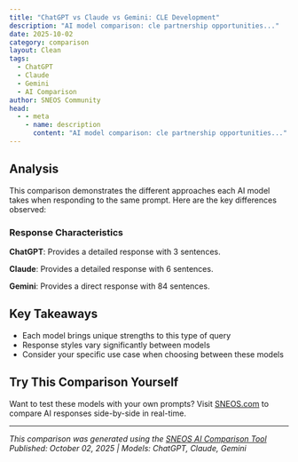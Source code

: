 ```yaml
---
title: "ChatGPT vs Claude vs Gemini: CLE Development"
description: "AI model comparison: cle partnership opportunities..."
date: 2025-10-02
category: comparison
layout: Clean
tags:
  - ChatGPT
  - Claude
  - Gemini
  - AI Comparison
author: SNEOS Community
head:
  - - meta
    - name: description
      content: "AI model comparison: cle partnership opportunities..."
---
```


<ChatComparison
  title="ChatGPT vs Claude vs Gemini: CLE Development"
  prompt="cle partnership opportunities"
  :responses='{
    "ChatGPT": "Could you please provide more context or specify the industry or type of partnership opportunities you are interested in for \u0022cle\u0022? For example, are you referring to CLE as Continuing Legal Education, a specific company or organization named CLE, or something else? This will help me provide more accurate and relevant information.",
    "Claude": "Here are key partnership opportunities across different sectors:\n\n## **Technology Partnerships**\n- **Integration partnerships** - API integrations, software compatibility\n- **Reseller/channel partnerships** - Expand market reach through partners\n- **Development partnerships** - Joint product development, shared R\u0026D\n- **Platform partnerships** - App marketplaces, ecosystem integration\n\n## **Business Development**\n- **Strategic alliances** - Complementary businesses serving similar customers\n- **Joint ventures** - Shared investment in new markets/products\n- **Licensing agreements** - Intellectual property sharing\n- **Cross-marketing partnerships** - Mutual promotion and referrals\n\n## **Supply Chain \u0026 Operations**\n- **Supplier partnerships** - Long-term vendor relationships\n- **Distribution partnerships** - Logistics and fulfillment networks\n- **Manufacturing partnerships** - Contract manufacturing, co-production\n- **Procurement consortiums** - Group purchasing for better rates\n\n## **Industry-Specific Opportunities**\n- **Healthcare**: Research institutions, medical device companies\n- **Education**: Schools, training organizations, content providers\n- **Retail**: Brands, logistics companies, payment processors\n- **Finance**: Fintech companies, banks, compliance firms\n\n## **How to Identify Partners**\n1. Map your value chain and identify gaps\n2. Research competitors\u0027 partnerships\n3. Attend industry events and conferences\n4. Use partnership platforms (PartnerFleet, Crossbeam)\n5. Leverage existing customer/vendor networks\n\nWhat specific type of partnership or industry are you most interested in exploring?",
    "Gemini": "Okay, let\u0027s explore CLE (Continuing Legal Education) partnership opportunities.  To give you the most helpful information, I need a little more context.  Tell me about:\n\n**1. Your Goal:**\n\n*   **Are you looking to partner *with* a CLE provider?** (e.g., You have expertise you want to share)\n*   **Are you *a* CLE provider looking for partners?** (e.g., You want to expand your reach, offer more courses, or reduce costs)\n*   **What specific outcome are you hoping to achieve through a partnership?** (e.g., increased revenue, brand awareness, access to new markets, development of innovative content)\n\n**2. Your Role/Position:**\n\n*   **Are you an individual attorney?**\n*   **Are you part of a law firm?**\n*   **Do you represent a CLE provider company?**\n*   **Are you an academic institution?**\n*   **Other?**\n\n**3. Your Area of Expertise/Interest:**\n\n*   **What legal topics are you knowledgeable about or interested in presenting?**\n*   **What is your target audience (e.g., specific practice area lawyers, new lawyers, seasoned attorneys, paralegals)?**\n*   **Do you have an existing course or presentation you\u0027d like to offer?**\n\n**4. Geographical Considerations:**\n\n*   **Are you focused on a specific state or region?**\n*   **Are you interested in national or international opportunities?**\n*   **Are you looking for in-person, online, or hybrid partnership opportunities?**\n\n**In the meantime, here are some general ideas about CLE partnership opportunities, categorized by the goal of the partnership:**\n\n**I. If You Want to Partner *with* a CLE Provider (You have expertise to share):**\n\n*   **Co-Presenting/Speaking:** Partner with established CLE providers to co-present courses. This leverages their marketing and administrative infrastructure while giving you exposure.\n    *   **How to find opportunities:** Research CLE providers in your area or practice area. Look for \u0022Call for Speakers\u0022 or \u0022Speaker Opportunities\u0022 sections on their websites. Network at legal conferences.\n    *   **Benefits:** Increased visibility, credibility, potential for revenue sharing, improved speaking skills.\n*   **Content Licensing/Contribution:** License your existing legal content (articles, outlines, presentations) to CLE providers for use in their courses.\n    *   **How to find opportunities:**  Contact CLE providers and inquire about their content acquisition process.\n    *   **Benefits:**  Passive income, wider dissemination of your expertise, establish yourself as an authority.\n*   **Curriculum Development:** Partner with a CLE provider to develop a new course or curriculum in your area of expertise.\n    *   **How to find opportunities:**  Identify gaps in the CLE offerings in your area or practice area and propose a new course to a provider.\n    *   **Benefits:**  Influence the content of CLE programs, establish yourself as a leader, potential for higher revenue share.\n*   **Affiliate Marketing:** Promote CLE courses offered by a provider to your network and earn a commission on sales.\n    *   **How to find opportunities:**  Many CLE providers have affiliate programs. Search their websites for \u0022Affiliate Program\u0022 or \u0022Partnership Program.\u0022\n    *   **Benefits:**  Low-risk way to generate income and provide value to your network.\n*   **Sponsorship (as a Speaker):**  Sometimes law firms or organizations will sponsor their attorneys to present at CLEs, covering expenses and potentially providing marketing support.\n    *   **How to find opportunities:**  Talk to your firm or organization about their CLE sponsorship policies.\n\n**II. If You *Are* a CLE Provider Looking for Partners:**\n\n*   **Content Partnerships:**\n    *   **Subject Matter Experts (SMEs):**  Partner with lawyers, academics, and other experts to develop and deliver high-quality, engaging content.\n        *   **Benefits:** Access to specialized knowledge, increased credibility, improved course ratings.\n    *   **Other CLE Providers:**  Co-produce courses with other providers to expand your reach and offer a wider range of topics.\n        *   **Benefits:**  Reduced costs, access to new markets, increased course offerings.\n    *   **Legal Tech Companies:** Collaborate to integrate technology into your CLE programs and offer innovative learning experiences.\n        *   **Benefits:**  Attract tech-savvy lawyers, enhance the learning experience, differentiate your offerings.\n*   **Marketing and Distribution Partnerships:**\n    *   **Bar Associations:** Partner with bar associations to offer CLE courses to their members.\n        *   **Benefits:**  Access to a large and targeted audience, increased credibility, enhanced brand awareness.\n    *   **Law Firms:**  Offer customized CLE programs to law firms to meet their specific training needs.\n        *   **Benefits:**  Recurring revenue, long-term relationships, valuable feedback.\n    *   **Legal Publishers:**  Cross-promote CLE courses and legal publications to reach a wider audience.\n        *   **Benefits:**  Increased visibility, lead generation, cross-selling opportunities.\n*   **Technology Partnerships:**\n    *   **Learning Management System (LMS) Providers:** Integrate your CLE content with a robust LMS to enhance the learning experience.\n        *   **Benefits:**  Improved course management, data analytics, personalized learning.\n    *   **Video Conferencing Platforms:**  Partner with video conferencing platforms to deliver live online CLE courses.\n        *   **Benefits:**  Reach a wider audience, offer flexible learning options, reduce travel costs.\n    *   **AI-Powered Learning Tools:**  Incorporate AI into your CLE programs to personalize learning and provide instant feedback.\n        *   **Benefits:**  Improved learning outcomes, increased engagement, enhanced reputation.\n*   **Affiliate Programs:**  Recruit affiliates to promote your CLE courses and earn a commission on sales.\n    *   **Benefits:**  Expanded reach, low-cost marketing, performance-based compensation.\n*   **Sponsorships:** Seek sponsorships from legal tech companies, law firms, and other organizations to support your CLE programs.\n    *   **Benefits:**  Increased revenue, enhanced brand awareness, access to new resources.\n\n**III.  General Partnership Considerations:**\n\n*   **Define Clear Goals:**  What do you hope to achieve through the partnership?\n*   **Identify Complementary Strengths:** What does each partner bring to the table?\n*   **Establish a Formal Agreement:**  Outline the roles, responsibilities, financial arrangements, and intellectual property rights of each partner.\n*   **Communicate Regularly:**  Maintain open and honest communication throughout the partnership.\n*   **Evaluate Performance:**  Regularly assess the effectiveness of the partnership and make adjustments as needed.\n*   **Due diligence:** Research potential partners to make sure they are reputable.\n\n**Examples of CLE Partnership Ideas:**\n\n*   **Law Firm \u002B CLE Provider:** A law firm specializing in cybersecurity law partners with a CLE provider to offer a course on data breach prevention.  The law firm provides the expertise, and the CLE provider handles the marketing and administration.\n*   **CLE Provider \u002B Legal Tech Company:** A CLE provider partners with a legal tech company to offer a course on using AI in legal research.  The legal tech company provides access to its AI platform, and the CLE provider develops the curriculum.\n*   **Bar Association \u002B Individual Attorney:**  A bar association partners with a local attorney to present a free CLE on pro bono opportunities in the community.\n\nOnce you provide more information about your specific situation, I can provide more tailored advice.  Good luck!\n"
  }'
  published-date="02:40"
/>

## Analysis

This comparison demonstrates the different approaches each AI model takes when responding to the same prompt. Here are the key differences observed:

### Response Characteristics

**ChatGPT**: Provides a detailed response with 3 sentences. 

**Claude**: Provides a detailed response with 6 sentences. 

**Gemini**: Provides a direct response with 84 sentences. 

## Key Takeaways

- Each model brings unique strengths to this type of query
- Response styles vary significantly between models
- Consider your specific use case when choosing between these models

## Try This Comparison Yourself

Want to test these models with your own prompts? Visit [SNEOS.com](https://sneos.com) to compare AI responses side-by-side in real-time.

---

*This comparison was generated using the [SNEOS AI Comparison Tool](https://sneos.com)*
*Published: October 02, 2025 | Models: ChatGPT, Claude, Gemini*
